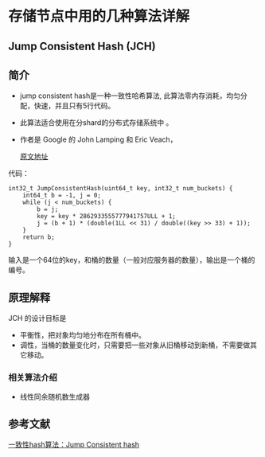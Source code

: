 # 存储节点中用的几种算法详解

## Jump Consistent Hash (JCH)

## 简介

- jump consistent hash是一种一致性哈希算法, 此算法零内存消耗，均匀分配，快速，并且只有5行代码。

- 此算法适合使用在分shard的分布式存储系统中 。

- 作者是 Google 的 John Lamping 和 Eric Veach，
   
   [原文地址](http://arxiv.org/ftp/arxiv/papers/1406/1406.2294.pdf)

代码：
```
int32_t JumpConsistentHash(uint64_t key, int32_t num_buckets) { 
    int64_t b = -1, j = 0; 
    while (j < num_buckets) { 
        b = j; 
        key = key * 2862933555777941757ULL + 1; 
        j = (b + 1) * (double(1LL << 31) / double((key >> 33) + 1)); 
    } 
    return b;
}
```
输入是一个64位的key，和桶的数量（一般对应服务器的数量），输出是一个桶的编号。



## 原理解释


JCH 的设计目标是

- 平衡性，把对象均匀地分布在所有桶中。
- 调性，当桶的数量变化时，只需要把一些对象从旧桶移动到新桶，不需要做其它移动。

### 相关算法介绍

- 线性同余随机数生成器



## 参考文献
[一致性hash算法：Jump Consistent hash](https://www.jianshu.com/p/2ca8313512aa)
